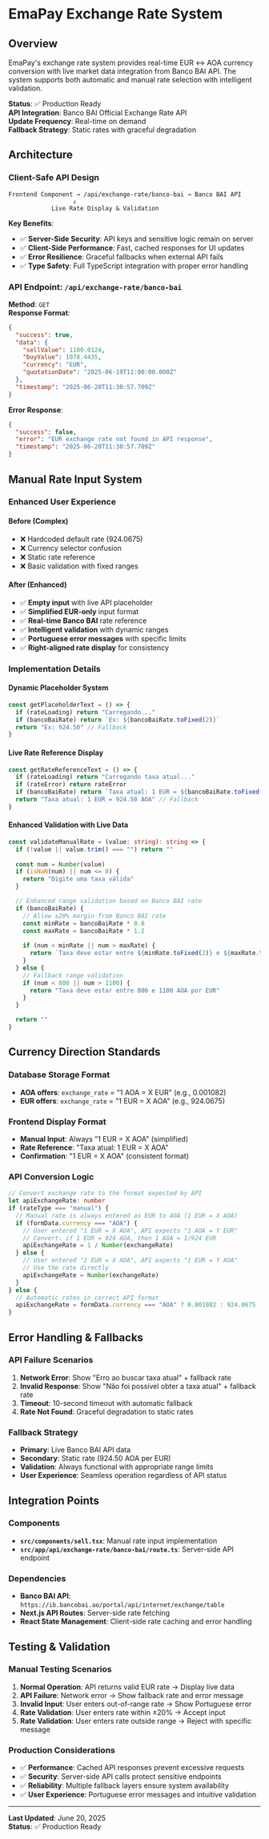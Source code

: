 # EmaPay Exchange Rate System

## Overview

EmaPay's exchange rate system provides real-time EUR ↔ AOA currency conversion with live market data integration from Banco BAI API. The system supports both automatic and manual rate selection with intelligent validation.

**Status**: ✅ Production Ready  
**API Integration**: Banco BAI Official Exchange Rate API  
**Update Frequency**: Real-time on demand  
**Fallback Strategy**: Static rates with graceful degradation  

## Architecture

### Client-Safe API Design

```
Frontend Component → /api/exchange-rate/banco-bai → Banco BAI API
                  ↓
            Live Rate Display & Validation
```

**Key Benefits**:
- ✅ **Server-Side Security**: API keys and sensitive logic remain on server
- ✅ **Client-Side Performance**: Fast, cached responses for UI updates
- ✅ **Error Resilience**: Graceful fallbacks when external API fails
- ✅ **Type Safety**: Full TypeScript integration with proper error handling

### API Endpoint: `/api/exchange-rate/banco-bai`

**Method**: `GET`  
**Response Format**:
```json
{
  "success": true,
  "data": {
    "sellValue": 1100.0124,
    "buyValue": 1078.4435,
    "currency": "EUR",
    "quotationDate": "2025-06-19T11:00:00.000Z"
  },
  "timestamp": "2025-06-20T11:30:57.709Z"
}
```

**Error Response**:
```json
{
  "success": false,
  "error": "EUR exchange rate not found in API response",
  "timestamp": "2025-06-20T11:30:57.709Z"
}
```

## Manual Rate Input System

### Enhanced User Experience

#### **Before (Complex)**
- ❌ Hardcoded default rate (924.0675)
- ❌ Currency selector confusion
- ❌ Static rate reference
- ❌ Basic validation with fixed ranges

#### **After (Enhanced)**
- ✅ **Empty input** with live API placeholder
- ✅ **Simplified EUR-only** input format
- ✅ **Real-time Banco BAI** rate reference
- ✅ **Intelligent validation** with dynamic ranges
- ✅ **Portuguese error messages** with specific limits
- ✅ **Right-aligned rate display** for consistency

### Implementation Details

#### **Dynamic Placeholder System**
```typescript
const getPlaceholderText = () => {
  if (rateLoading) return "Carregando..."
  if (bancoBaiRate) return `Ex: ${bancoBaiRate.toFixed(2)}`
  return "Ex: 924.50" // Fallback
}
```

#### **Live Rate Reference Display**
```typescript
const getRateReferenceText = () => {
  if (rateLoading) return "Carregando taxa atual..."
  if (rateError) return rateError
  if (bancoBaiRate) return `Taxa atual: 1 EUR = ${bancoBaiRate.toFixed(2)} AOA`
  return "Taxa atual: 1 EUR = 924.50 AOA" // Fallback
}
```

#### **Enhanced Validation with Live Data**
```typescript
const validateManualRate = (value: string): string => {
  if (!value || value.trim() === "") return ""
  
  const num = Number(value)
  if (isNaN(num) || num <= 0) {
    return "Digite uma taxa válida"
  }

  // Enhanced range validation based on Banco BAI rate
  if (bancoBaiRate) {
    // Allow ±20% margin from Banco BAI rate
    const minRate = bancoBaiRate * 0.8
    const maxRate = bancoBaiRate * 1.2
    
    if (num < minRate || num > maxRate) {
      return `Taxa deve estar entre ${minRate.toFixed(2)} e ${maxRate.toFixed(2)} AOA por EUR`
    }
  } else {
    // Fallback range validation
    if (num < 800 || num > 1100) {
      return "Taxa deve estar entre 800 e 1100 AOA por EUR"
    }
  }

  return ""
}
```

## Currency Direction Standards

### Database Storage Format
- **AOA offers**: `exchange_rate` = "1 AOA = X EUR" (e.g., 0.001082)
- **EUR offers**: `exchange_rate` = "1 EUR = X AOA" (e.g., 924.0675)

### Frontend Display Format
- **Manual Input**: Always "1 EUR = X AOA" (simplified)
- **Rate Reference**: "Taxa atual: 1 EUR = X AOA"
- **Confirmation**: "1 EUR = X AOA" (consistent format)

### API Conversion Logic
```typescript
// Convert exchange rate to the format expected by API
let apiExchangeRate: number
if (rateType === "manual") {
  // Manual rate is always entered as EUR to AOA (1 EUR = X AOA)
  if (formData.currency === "AOA") {
    // User entered "1 EUR = X AOA", API expects "1 AOA = Y EUR"
    // Convert: if 1 EUR = 924 AOA, then 1 AOA = 1/924 EUR
    apiExchangeRate = 1 / Number(exchangeRate)
  } else {
    // User entered "1 EUR = X AOA", API expects "1 EUR = Y AOA"
    // Use the rate directly
    apiExchangeRate = Number(exchangeRate)
  }
} else {
  // Automatic rates in correct API format
  apiExchangeRate = formData.currency === "AOA" ? 0.001082 : 924.0675
}
```

## Error Handling & Fallbacks

### API Failure Scenarios
1. **Network Error**: Show "Erro ao buscar taxa atual" + fallback rate
2. **Invalid Response**: Show "Não foi possível obter a taxa atual" + fallback rate
3. **Timeout**: 10-second timeout with automatic fallback
4. **Rate Not Found**: Graceful degradation to static rates

### Fallback Strategy
- **Primary**: Live Banco BAI API data
- **Secondary**: Static rate (924.50 AOA per EUR)
- **Validation**: Always functional with appropriate range limits
- **User Experience**: Seamless operation regardless of API status

## Integration Points

### Components
- **`src/components/sell.tsx`**: Manual rate input implementation
- **`src/app/api/exchange-rate/banco-bai/route.ts`**: Server-side API endpoint

### Dependencies
- **Banco BAI API**: `https://ib.bancobai.ao/portal/api/internet/exchange/table`
- **Next.js API Routes**: Server-side rate fetching
- **React State Management**: Client-side rate caching and error handling

## Testing & Validation

### Manual Testing Scenarios
1. **Normal Operation**: API returns valid EUR rate → Display live data
2. **API Failure**: Network error → Show fallback rate and error message
3. **Invalid Input**: User enters out-of-range rate → Show Portuguese error
4. **Rate Validation**: User enters rate within ±20% → Accept input
5. **Rate Validation**: User enters rate outside range → Reject with specific message

### Production Considerations
- ✅ **Performance**: Cached API responses prevent excessive requests
- ✅ **Security**: Server-side API calls protect sensitive endpoints
- ✅ **Reliability**: Multiple fallback layers ensure system availability
- ✅ **User Experience**: Portuguese error messages and intuitive validation

---

**Last Updated**: June 20, 2025  
**Status**: ✅ Production Ready
